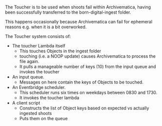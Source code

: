 The Toucher is to be used when shoots fail within Archivematica, 
having been successfully transferred to the born-digital-ingest folder.

This happens occasionally because Archivematica can fail for ephemeral reasons
e.g. when it is a bit overworked.


The Toucher system consists of:

* The toucher Lambda itself
  * This touches Objects in the ingest folder
  * touching (i.e. a NOOP update) causes Archivematica to process the file again.
  * It pulls a manageable number of keys (10) from the input queue and invokes the toucher
* An input queue.  
  * Messages on here contain the keys of Objects to be touched.
* An Eventbridge scheduler.
  * This scheduler runs six times on weekdays between 0830 and 1730.
  * It invokes the toucher lambda
* A client script
  * Constructs the list of Object keys based on expected vs actually ingested shoots
  * Puts them on the queue


